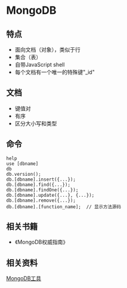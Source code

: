 MongoDB
====================

## 特点
* 面向文档（对象），类似于行
* 集合（表）
* 自带JavaScript shell
* 每个文档有一个唯一的特殊键"_id"

## 文档
* 键值对
* 有序
* 区分大小写和类型

## 命令
    help
    use [dbname]
    db
    db.version();
    db.[dbname].insert({...});
    db.[dbname].find({...});
    db.[dbname].findOne({...});
    db.[dbname].update({...}, {...});
    db.[dbname].remove({...});
    db.[dbname].[function_name];  // 显示方法源码

## 相关书籍
* 《MongoDB权威指南》

## 相关资料
[MongoDB工具](http://www.robomongo.org/)